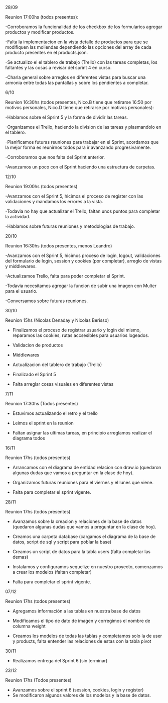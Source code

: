 
28/09

Reunion 17:00hs (todos presentes):

-Corroboramos la funcionalidad de los checkbox de los formularios agregar productos y modificar productos.

-Falta la implementacion en la vista detalle de productos para que se modifiquen las moliendas dependiendo las opciones del array de cada producto presentes en el products.json.

-Se actualizo el el tablero de trabajo (Trello) con las tareas completas, los faltantes y las cosas a revisar del sprint 4 en curso.

-Charla general sobre arreglos en diferentes vistas para buscar una armonia entre todas las pantallas y sobre los pendientes a completar.


6/10

Reunion 16:30hs (todos presentes, Nico.B tiene que retirarse 16:50 por motivos personales, Nico.D tiene que retirarse por motivos personales):

-Hablamos sobre el Sprint 5 y la forma de dividir las tareas.

-Organizamos el Trello, haciendo la division de las tareas y plasmandolo en el tablero.

-Planificamos futuras reuniones para trabajar en el Sprint, acordamos que la mejor forma es reunirnos todos para ir avanzando progresivamente. 

-Corroboramos que nos falta del Sprint anterior.

-Avanzamos un poco con el Sprint haciendo una estructura de carpetas.


12/10

Reunion 19:00hs (todos presentes)

-Avanzamos con el Sprint 5, hicimos el proceso de register con las validaciones y mandamos los errores a la vista.

-Todavia no hay que actualizar el Trello, faltan unos puntos para completar la actividad.

-Hablamos sobre futuras reuniones y metodologias de trabajo.


20/10

Reunion 16:30hs (todos presentes, menos Leandro)

-Avanzamos con el Sprint 5, hicimos proceso de login, logout, validaciones del formulario de login, session y cookies (por completar), arreglo de vistas y middlewares.

-Actualizamos Trello, falta para poder completar el Sprint.

-Todavia necesitamos agregar la funcion de subir una imagen con Multer para el usuario.

-Conversamos sobre futuras reuniones.


30/10

Reunion 15hs (Nicolas Denaday y Nicolas Berisso)

- Finalizamos el proceso de registrar usuario y login del mismo, reparamos las cookies, rutas accsesibles para usuarios logeados.

- Validacion de productos

- Middlewares

- Actualizacion del tablero de trabajo (Trello)

- Finalizado el Sprint 5

- Falta arreglar cosas visuales en diferentes vistas

7/11

Reunion 17:30hs (Todos presentes)

- Estuvimos actualizando el retro y el trello

- Leimos el sprint en la reunion

- Faltan asignar las ultimas tareas, en principio arreglamos realizar el diagrama todos

16/11 

Reunion 17hs (todos presentes)

- Arrancamos con el diagrama de entidad relacion con draw.io (quedaron algunas dudas que vamos a preguntar en la clase de hoy).

- Organizamos futuras reuniones para el viernes y el lunes que viene.

- Falta para completar el sprint vigente.


28/11 

Reunion 17hs (todos presentes)

- Avanzamos sobre la creacion y relaciones de la base de datos (quedaron algunas dudas que vamos a preguntar en la clase de hoy).

- Creamos una carpeta database (cargamos el diagrama de la base de datos, script de sql y script para poblar la base)

- Creamos un script de datos para la tabla users (falta completar las demas)

- Instalamos y configuramos sequelize en nuestro proyecto, comenzamos a crear los modelos (faltan completar)

- Falta para completar el sprint vigente.


07/12

Reunion 17hs (todos presentes)

- Agregamos información a las tablas en nuestra base de datos

- Modificamos el tipo de dato de imagen y corregimos el nombre de columna weight

- Creamos los modelos de todas las tablas y completamos solo la de user y products, falta entender las relaciones de estas con la tabla pivot 

30/11 

- Realizamos entrega del Sprint 6 (sin terminar)

23/12 

Reunion 17hs (Todos presentes)

- Avanzamos sobre el sprint 6 (session, cookies, login y register)
- Se modificaron algunos valores de los modelos y la base de datos.
























